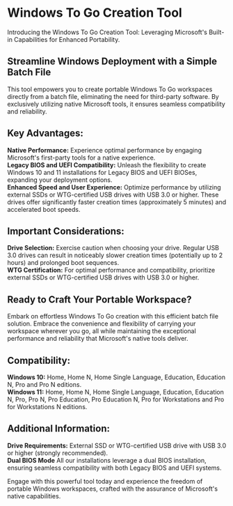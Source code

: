 # Windows To Go Creation Tool
Introducing the Windows To Go Creation Tool: Leveraging Microsoft's Built-in Capabilities for Enhanced Portability.

## Streamline Windows Deployment with a Simple Batch File
This tool empowers you to create portable Windows To Go workspaces directly from a batch file, eliminating the need for third-party software. By exclusively utilizing native Microsoft tools, it ensures seamless compatibility and reliability.  

## Key Advantages:
**Native Performance:** Experience optimal performance by engaging Microsoft's first-party tools for a native experience.  
**Legacy BIOS and UEFI Compatibility:** Unleash the flexibility to create Windows 10 and 11 installations for Legacy BIOS and UEFI BIOSes, expanding your deployment options.  
**Enhanced Speed and User Experience:** Optimize performance by utilizing external SSDs or WTG-certified USB drives with USB 3.0 or higher. These drives offer significantly faster creation times (approximately 5 minutes) and accelerated boot speeds.  

## Important Considerations:
**Drive Selection:** Exercise caution when choosing your drive. Regular USB 3.0 drives can result in noticeably slower creation times (potentially up to 2 hours) and prolonged boot sequences.   
**WTG Certification:** For optimal performance and compatibility, prioritize external SSDs or WTG-certified USB drives with USB 3.0 or higher.  

## Ready to Craft Your Portable Workspace? 
Embark on effortless Windows To Go creation with this efficient batch file solution. Embrace the convenience and flexibility of carrying your workspace wherever you go, all while maintaining the exceptional performance and reliability that Microsoft's native tools deliver.  

## Compatibility: 
**Windows 10:** Home, Home N, Home Single Language, Education, Education N, Pro and Pro N editions.  
**Windows 11:** Home, Home N, Home Single Language, Education, Education N, Pro, Pro N, Pro Education, Pro Education N, Pro for Workstations and Pro for Workstations N editions.   

## Additional Information: 
**Drive Requirements:** External SSD or WTG-certified USB drive with USB 3.0 or higher (strongly recommended).  
**Dual BIOS Mode** All our installations leverage a dual BIOS installation, ensuring seamless compatibility with both Legacy BIOS and UEFI systems.  

Engage with this powerful tool today and experience the freedom of portable Windows workspaces, crafted with the assurance of Microsoft's native capabilities.

